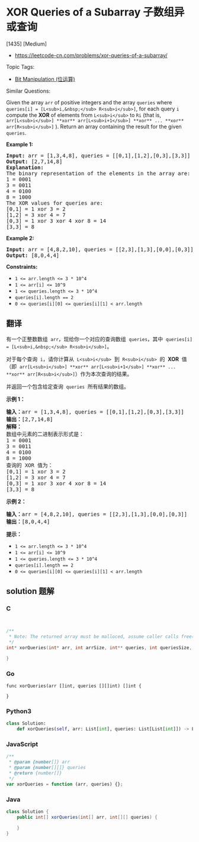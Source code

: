 # XOR Queries of a Subarray 子数组异或查询

[1435] [Medium]

- https://leetcode-cn.com/problems/xor-queries-of-a-subarray/

Topic Tags:

- [Bit Manipulation (位运算)](https://leetcode-cn.com/tag/bit-manipulation/)

Similar Questions:

Given the array `arr` of positive integers and the array `queries` where `queries[i] = [L<sub>i,&nbsp;</sub> R<sub>i</sub>]`, for each query `i` compute the **XOR** of elements from `L<sub>i</sub>` to `Ri` (that is, `arr[L<sub>i</sub>] **xor** arr[L<sub>i+1</sub>] **xor** ... **xor** arr[R<sub>i</sub>]` ). Return an array containing the result for the given `queries`.

**Example 1:**

<pre><strong>Input:</strong> arr = [1,3,4,8], queries = [[0,1],[1,2],[0,3],[3,3]]
<strong>Output:</strong> [2,7,14,8] 
<strong>Explanation:</strong> 
The binary representation of the elements in the array are:
1 = 0001 
3 = 0011 
4 = 0100 
8 = 1000 
The XOR values for queries are:
[0,1] = 1 xor 3 = 2 
[1,2] = 3 xor 4 = 7 
[0,3] = 1 xor 3 xor 4 xor 8 = 14 
[3,3] = 8
</pre>

**Example 2:**

<pre><strong>Input:</strong> arr = [4,8,2,10], queries = [[2,3],[1,3],[0,0],[0,3]]
<strong>Output:</strong> [8,0,4,4]
</pre>

**Constraints:**

- `1 <= arr.length <= 3 * 10^4`
- `1 <= arr[i] <= 10^9`
- `1 <= queries.length <= 3 * 10^4`
- `queries[i].length == 2`
- `0 <= queries[i][0] <= queries[i][1] < arr.length`

## 翻译

有一个正整数数组  `arr`，现给你一个对应的查询数组  `queries`，其中  `queries[i] = [L<sub>i,&nbsp;</sub> R<sub>i</sub>]`。

对于每个查询  `i`，请你计算从  `L<sub>i</sub>`  到  `R<sub>i</sub>`  的  **XOR**  值（即  `arr[L<sub>i</sub>] **xor** arr[L<sub>i+1</sub>] **xor** ... **xor** arr[R<sub>i</sub>]`）作为本次查询的结果。

并返回一个包含给定查询  `queries`  所有结果的数组。

**示例 1：**

<pre><strong>输入：</strong>arr = [1,3,4,8], queries = [[0,1],[1,2],[0,3],[3,3]]
<strong>输出：</strong>[2,7,14,8] 
<strong>解释：</strong>
数组中元素的二进制表示形式是：
1 = 0001 
3 = 0011 
4 = 0100 
8 = 1000 
查询的 XOR 值为：
[0,1] = 1 xor 3 = 2 
[1,2] = 3 xor 4 = 7 
[0,3] = 1 xor 3 xor 4 xor 8 = 14 
[3,3] = 8
</pre>

**示例 2：**

<pre><strong>输入：</strong>arr = [4,8,2,10], queries = [[2,3],[1,3],[0,0],[0,3]]
<strong>输出：</strong>[8,0,4,4]
</pre>

**提示：**

- `1 <= arr.length <= 3 * 10^4`
- `1 <= arr[i] <= 10^9`
- `1 <= queries.length <= 3 * 10^4`
- `queries[i].length == 2`
- `0 <= queries[i][0] <= queries[i][1] < arr.length`

## solution 题解

### C

```c


/**
 * Note: The returned array must be malloced, assume caller calls free().
 */
int* xorQueries(int* arr, int arrSize, int** queries, int queriesSize, int* queriesColSize, int* returnSize){

}


```

### Go

```golang
func xorQueries(arr []int, queries [][]int) []int {

}
```

### Python3

```python
class Solution:
    def xorQueries(self, arr: List[int], queries: List[List[int]]) -> List[int]:

```

### JavaScript

```javascript
/**
 * @param {number[]} arr
 * @param {number[][]} queries
 * @return {number[]}
 */
var xorQueries = function (arr, queries) {};
```

### Java

```java
class Solution {
    public int[] xorQueries(int[] arr, int[][] queries) {

    }
}
```
